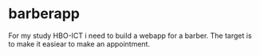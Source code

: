 # barberapp
For my study HBO-ICT i need to build a webapp for a barber. The target is to make it easiear to make an appointment.
